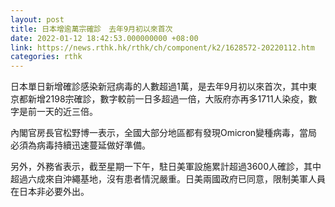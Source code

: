 ```yaml
---
layout: post
title: 日本增逾萬宗確診　去年9月初以來首次
date: 2022-01-12 18:42:53.000000000 +08:00
link: https://news.rthk.hk/rthk/ch/component/k2/1628572-20220112.htm
categories: rthk
---
```


日本單日新增確診感染新冠病毒的人數超過1萬，是去年9月初以來首次，其中東京都新增2198宗確診，數字較前一日多超過一倍，大阪府亦再多1711人染疫，數字是前一天的近三倍。

內閣官房長官松野博一表示，全國大部分地區都有發現Omicron變種病毒，當局必須為病毒持續迅速蔓延做好準備。

另外，外務省表示，截至星期一下午，駐日美軍設施累計超過3600人確診，其中超過六成來自沖繩基地，沒有患者情況嚴重。日美兩國政府已同意，限制美軍人員在日本非必要外出。
